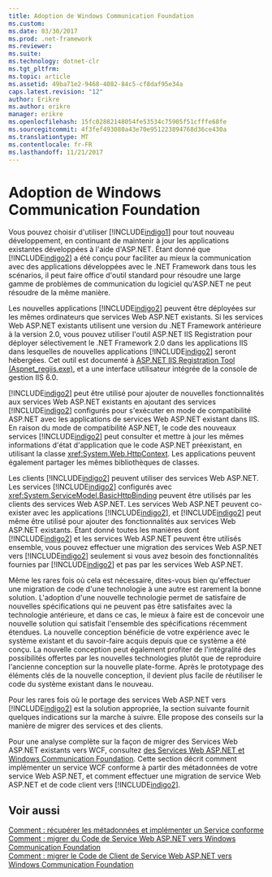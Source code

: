 ```yaml
---
title: Adoption de Windows Communication Foundation
ms.custom: 
ms.date: 03/30/2017
ms.prod: .net-framework
ms.reviewer: 
ms.suite: 
ms.technology: dotnet-clr
ms.tgt_pltfrm: 
ms.topic: article
ms.assetid: 49ba71e2-9468-4082-84c5-cf8daf95e34a
caps.latest.revision: "12"
author: Erikre
ms.author: erikre
manager: erikre
ms.openlocfilehash: 15fc02882148054fe53534c75905f51cfffe68fe
ms.sourcegitcommit: 4f3fef493080a43e70e951223894768d36ce430a
ms.translationtype: MT
ms.contentlocale: fr-FR
ms.lasthandoff: 11/21/2017
---
```

# <a name="adopting-windows-communication-foundation"></a>Adoption de Windows Communication Foundation
Vous pouvez choisir d'utiliser [!INCLUDE[indigo1](../../../../includes/indigo1-md.md)] pour tout nouveau développement, en continuant de maintenir à jour les applications existantes développées à l'aide d'ASP.NET. Étant donné que [!INCLUDE[indigo2](../../../../includes/indigo2-md.md)] a été conçu pour faciliter au mieux la communication avec des applications développées avec le .NET Framework dans tous les scénarios, il peut faire office d'outil standard pour résoudre une large gamme de problèmes de communication du logiciel qu'ASP.NET ne peut résoudre de la même manière.  
  
 Les nouvelles applications [!INCLUDE[indigo2](../../../../includes/indigo2-md.md)] peuvent être déployées sur les mêmes ordinateurs que services Web ASP.NET existants. Si les services Web ASP.NET existants utilisent une version du .NET Framework antérieure à la version 2.0, vous pouvez utiliser l'outil ASP.NET IIS Registration pour déployer sélectivement le .NET Framework 2.0 dans les applications IIS dans lesquelles de nouvelles applications [!INCLUDE[indigo2](../../../../includes/indigo2-md.md)] seront hébergées. Cet outil est documenté à [ASP.NET IIS Registration Tool (Aspnet_regiis.exe)](http://go.microsoft.com/fwlink/?LinkId=94687), et a une interface utilisateur intégrée de la console de gestion IIS 6.0.  
  
 [!INCLUDE[indigo2](../../../../includes/indigo2-md.md)] peut être utilisé pour ajouter de nouvelles fonctionnalités aux services Web ASP.NET existants en ajoutant des services [!INCLUDE[indigo2](../../../../includes/indigo2-md.md)] configurés pour s'exécuter en mode de compatibilité ASP.NET avec les applications de services Web ASP.NET existant dans IIS. En raison du mode de compatibilité ASP.NET, le code des nouveaux services [!INCLUDE[indigo2](../../../../includes/indigo2-md.md)] peut consulter et mettre à jour les mêmes informations d'état d'application que le code ASP.NET préexistant, en utilisant la classe <xref:System.Web.HttpContext>. Les applications peuvent également partager les mêmes bibliothèques de classes.  
  
 Les clients [!INCLUDE[indigo2](../../../../includes/indigo2-md.md)] peuvent utiliser des services Web ASP.NET. Les services [!INCLUDE[indigo2](../../../../includes/indigo2-md.md)] configurés avec <xref:System.ServiceModel.BasicHttpBinding> peuvent être utilisés par les clients des services Web ASP.NET. Les services Web ASP.NET peuvent co-exister avec les applications [!INCLUDE[indigo2](../../../../includes/indigo2-md.md)], et [!INCLUDE[indigo2](../../../../includes/indigo2-md.md)] peut même être utilisé pour ajouter des fonctionnalités aux services Web ASP.NET existants. Étant donné toutes les manières dont [!INCLUDE[indigo2](../../../../includes/indigo2-md.md)] et les services Web ASP.NET peuvent être utilisés ensemble, vous pouvez effectuer une migration des services Web ASP.NET vers [!INCLUDE[indigo2](../../../../includes/indigo2-md.md)] seulement si vous avez besoin des fonctionnalités fournies par [!INCLUDE[indigo2](../../../../includes/indigo2-md.md)] et pas par les services Web ASP.NET.  
  
 Même les rares fois où cela est nécessaire, dites-vous bien qu'effectuer une migration de code d'une technologie à une autre est rarement la bonne solution. L'adoption d'une nouvelle technologie permet de satisfaire de nouvelles spécifications qui ne peuvent pas être satisfaites avec la technologie antérieure, et dans ce cas, le mieux à faire est de concevoir une nouvelle solution qui satisfait l'ensemble des spécifications récemment étendues. La nouvelle conception bénéficie de votre expérience avec le système existant et du savoir-faire acquis depuis que ce système a été conçu. La nouvelle conception peut également profiter de l'intégralité des possibilités offertes par les nouvelles technologies plutôt que de reproduire l'ancienne conception sur la nouvelle plate-forme. Après le prototypage des éléments clés de la nouvelle conception, il devient plus facile de réutiliser le code du système existant dans le nouveau.  
  
 Pour les rares fois où le portage des services Web ASP.NET vers [!INCLUDE[indigo2](../../../../includes/indigo2-md.md)] est la solution appropriée, la section suivante fournit quelques indications sur la marche à suivre. Elle propose des conseils sur la manière de migrer des services et des clients.  
  
 Pour une analyse complète sur la façon de migrer des Services Web ASP.NET existants vers WCF, consultez [des Services Web ASP.NET et Windows Communication Foundation](http://go.microsoft.com/fwlink/?LinkID=71761). Cette section décrit comment implémenter un service WCF conforme à partir des métadonnées de votre service Web ASP.NET, et comment effectuer une migration de service Web ASP.NET et de code client vers [!INCLUDE[indigo2](../../../../includes/indigo2-md.md)].  
  
## <a name="see-also"></a>Voir aussi  
 [Comment : récupérer les métadonnées et implémenter un Service conforme](../../../../docs/framework/wcf/feature-details/how-to-retrieve-metadata-and-implement-a-compliant-service.md)  
 [Comment : migrer du Code de Service Web ASP.NET vers Windows Communication Foundation](../../../../docs/framework/wcf/feature-details/migrate-asp-net-web-service-to-wcf.md)  
 [Comment : migrer le Code de Client de Service Web ASP.NET vers Windows Communication Foundation](../../../../docs/framework/wcf/feature-details/migrate-asp-net-web-service-client-to-wcf.md)
